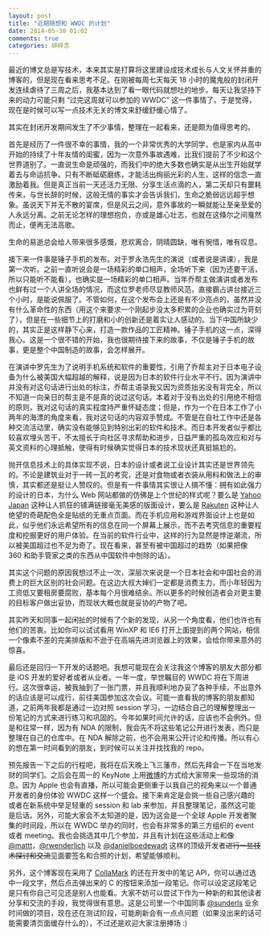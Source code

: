 ```yaml
---
layout: post
title: "近期随想和 WWDC 的计划"
date: 2014-05-30 01:02
comments: true
categories: 碎碎念
---
```


最近的博文总是写技术，本来其实是打算将这里建设成技术成长与人文关怀并重的博客的，但是现在看来思考不足。在刚被每周七天每天 18 小时的魔鬼般的封闭开发连续虐待了三周之后，我基本达到了看一眼代码就想吐的地步。每天让我坚持下来的动力可能只剩 “过完这周就可以参加的 WWDC” 这一件事情了。于是觉得，现在是时候可以写一点技术无关的博文来舒缓舒缓心情了。

其实在封闭开发期间发生了不少事情，整理在一起看来，还是颇为值得思考的。

首先是经历了一件很不幸的事情，我的一个非常优秀的大学同学，也是家内从高中开始的持续了十年友情的闺蜜，因为一次意外事故遇难，比我们提前了不少和这个世界道别了。一直说生命是顽强的，而我们中的绝大多数也确实是从出生开始就学着去与命运抗争。只有不断砥砺磨练，才能活出绚丽光彩的人生，这样的信念一直激励着我。但是真正当前一天还活力无限、分享生活点滴的人，第二天却只有噩耗传来，与世长辞的时候，这般无情的事实才会告诉我们，生命之脆弱远远超乎想象。虽说天下并无不散的宴席，但是风云之间，意外事故的一瞬就能让至亲至爱的人永远分离。之前无论怎样的理想抱负，亦或是雄心壮志，也就在这倏尔之间戛然而止，便再无法高歌。

生命的易逝总会给人带来很多感慨，悲欢离合，阴晴圆缺，唯有惋惜，唯有叹息。

接下来一件事是锤子手机的发布。对于罗永浩先生的演说（或者说是讲课），我是第一次听。之前一直听说会是一场精彩的单口相声，全场听下来（因为还要干活，所以只能听不能看），也确实是一场精彩的单口相声。当年乔帮主做演讲或者发布也鲜有过一个人讲全场的情况，而这位罗老师尽显教师风范，直接霸占讲台接近三个小时，是能说佩服了。不管如何，在这个发布会上还是有不少亮点的，虽然并没有什么革命性的东西（用这个来要求一个刚起步没太多积累的企业也确实过为苛刻了），但是在一些细节上的打磨和小的创新还是着实让人感动的。当下中国所缺少的，其实正是这样静下心来，打造一款作品的工匠精神。锤子手机的这一点，深得我心。这是一个很不错的开始，我也很期待接下来的故事，不仅是锤子手机的故事，更是整个中国制造的故事，会怎样展开。

在演讲中罗先生为了说明手机系统和软件的重要性，引用了乔帮主对于日本电子设备为什么被美国大幅超越的解释，说是因为日本的软件行业水平不行。因为演讲中并没有对这句话进行出处的标注，乔帮主语录我又因为资质拙劣没有背完全，所以不知道一向亲日的帮主是不是真的说过这句话。本着对于没有出处的引用绝不相信的原则，我对这句话的真实程度持严重怀疑态度；但是，作为一个在日本工作了小两年的海漂的角度来看，我对这句话的内容双手赞成。不管是在自社工作中还是各种交流活动里，确实没有能够见到特别出彩的软件和技术。而日本开发者似乎都比较喜欢埋头苦干，不太擅长于向社区寻求帮助和进步，日益严重的孤岛效应和对与英文资料的心理抵触，使得有时候确实觉得日本的技术现状还真挺尴尬的。

抛开信息技术上的具体实现不说，日本的设计或者说工业设计其实还是世界领先的。不论是建筑业对于一砖一瓦的考究，还是对食物或者衣装从用料和做法上的审慎，其实都还是挺让人赞叹的。但是有一件事情其实很让人搞不懂：拥有如此强力的设计的日本，为什么 Web 网站都做的仿佛是上个世纪的样式呢？要么是 [Yahoo Japan](http://www.yahoo.co.jp) 这种让人抓狂的铺满链接毫无美感的版面设计，要么是 [Rakuten](http://www.rakuten.co.jp) 这种让人绝望的奇葩配色全是贴纸的无重点页面。而在手机应用和游戏界面设计上也是如此，似乎他们永远希望所有的信息在同一个屏幕上展示，而不去考究信息的重要程度和挖掘更好的用户体验。在当前的软件行业中，这样的行为显然是悖逆潮流，所以被美国超过也不足为奇了。现在看来，甚至有被中国超过的趋势（如果把像 360 和助手管家之类的东西从中国软件中刨除的话）。

其实这个问题的原因我想过不止一次，深层次来说是一个日本社会和中国社会的消费上的巨大区别的社会问题。在这边大叔大婶们一定都是消费主力，而小年轻因为工资低又要租房要腐败，基本每个月很难结余。所以更多的时候创造者会对更主要的目标客户做出妥协，而现状大概也就是妥协的产物了吧。

其实昨天和同事一起闲扯的时候有了个新的发现，从另一个角度看，他们也许也有他们的苦衷。比如你可以试试看用 WinXP 和 IE6 打开上面提到的两个网站，相信一个像素不差的完美排版和不逊于在高端先进浏览器上的效果，会给你带来意外的惊喜。

最后还是回归一下开发的话题吧。我想可能现在会关注我这个博客的朋友大部分都是 iOS 开发的爱好者或者从业者。一年一度，举世瞩目的 WWDC 将在下周进行。这次很幸运，被我抽到了一张门票，并且我顺利地办妥了各种手续，不出意外的话应该是可以成行，前往美国参加这次会议。可能一直看我的博客的朋友都知道，之前两年我都是通过一边对照 session 学习，一边结合自己的理解整理出一份笔记的方式来进行练习和巩固的。今年如果时间允许的话，应该也不会例外。但是和往常一样，因为有 NDA 的限制，我会先不将这些笔记公开进行发表，而只是整理在自己的仓库中。在 NDA 解除之前，也不会用来公开讨论和传播。所以有心的想在第一时间看到的朋友，到时候可以关注并找找我的 repo。

预先报告一下之后的行程吧，我将在后天晚上飞三藩市，然后先拜会一下在当地发财的同学们。之后会在周一的 KeyNote 上用[微博](http://weibo.com/onevcat/)的方式给大家带来一些现场的消息。因为 Apple 也会有直播，所以可能会更侧重于以我自己的视角来以一个普通开发者的身份体验 WWDC 这样一个盛会。接下来肯定是会挑一些自己感兴趣的或者在新系统中举足轻重的 session 和 lab 来参加，并且整理笔记，虽然这可能是后话。另外，可能大家会不太知道的是，因为这会是一个全球 Apple 开发者聚集的时间段，所以在 WWDC 举办的同时，也会有非常多的第三方组织的 event 或者 meeting。我也会挑选其中几个参加，并且有计划在这些活动上和像 [@mattt](https://twitter.com/mattt)，[@rwenderlich](https://twitter.com/rwenderlich) 以及 [@danielboedewadt](https://twitter.com/danielboedewadt) 这样的顶级开发者~~进行一些技术探讨和交流~~见面要签名和合照的计划，希望能够顺利。

另外，这个博客现在采用了 [CollaMark](http://collamark.com/#/) 的还在开发中的笔记 API，你可以通过选中一段文字，然后点击弹出来的 C 的按钮来添加一段笔记。你可以设定这段笔记是只有你自己可见还是别人也能看。大家不妨可以尝试下作为一种新的和其他读者分享和交流的手段，我觉得很有意思。这是公司里一个中国同事 [@sunderls](http://weibo.com/sunderls) 业余时间做的项目，现在还在测试阶段，可能刷新会有一点点问题（如果没出来的话可能需要清页面缓存什么的），不过还是欢迎大家注册捧场 :)